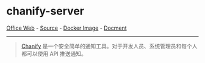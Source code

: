 # chanify-server

[Office Web][1] - [Source][2] - [Docker Image][3] - [Docment][4]

---

> [Chanify][1] 是一个安全简单的通知工具。对于开发人员、系统管理员和每个人都可以使用 API 推送通知。

[1]:https://www.chanify.net/
[2]:https://github.com/chanify/chanify
[3]:https://hub.docker.com/r/wizjin/chanify
[4]:https://www.chanify.net/
